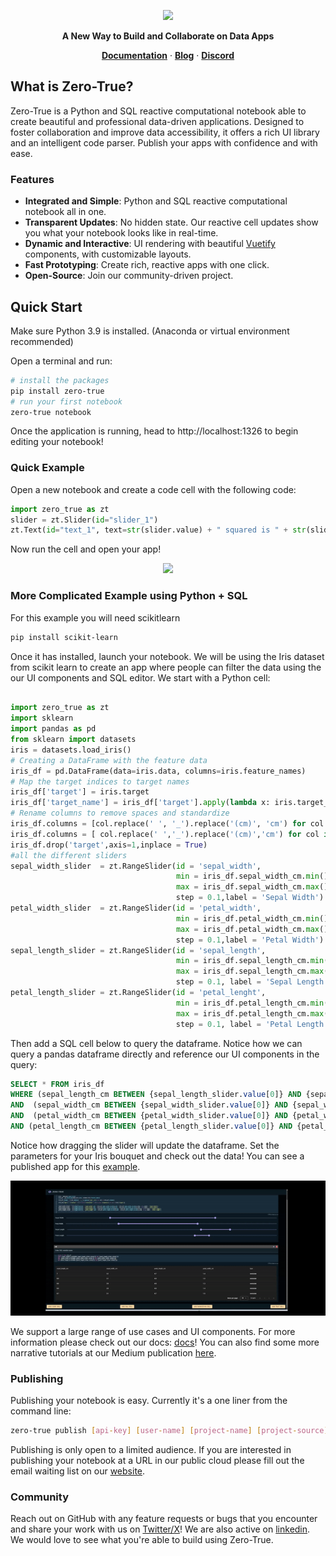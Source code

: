 <p align="center">
  <a href="https://zero-true.com/">
    <img src="https://github.com/HonkaDonka/zero-true/assets/30189257/9c96ddca-2201-4864-a726-4d4c2701b53e" width="300">
  </a>
</p>

<p align="center">
  <b>A New Way to Build and Collaborate on Data Apps</b>
</p>
  
<p align="center">
  <a href="https://docs.zero-true.com/" target="_blank"><strong>Documentation</strong></a> ·
  <a href="https://medium.com/zero-true" target="_blank"><strong>Blog</strong></a> ·
  <a href="" target="_blank"><strong>Discord</strong></a> <!-- Add Discord link or change -->
</p>

## What is Zero-True?

Zero-True is a Python and SQL reactive computational notebook able to create beautiful and 
professional data-driven applications. Designed to foster collaboration and improve data
accessibility, it offers a rich UI library and an intelligent code parser. Publish your 
apps with confidence and with ease. 

### Features

- **Integrated and Simple**: Python and SQL reactive computational notebook all in one. 
- **Transparent Updates**: No hidden state. Our reactive cell updates show you what your notebook looks like in real-time.
- **Dynamic and Interactive**: UI rendering with beautiful [Vuetify](https://vuetifyjs.com/en/) components, with customizable layouts.
- **Fast Prototyping**: Create rich, reactive apps with one click. 
- **Open-Source**: Join our community-driven project. 

## Quick Start

Make sure Python 3.9 is installed. (Anaconda or virtual environment recommended)

Open a terminal and run:

```bash
# install the packages
pip install zero-true
# run your first notebook
zero-true notebook
```

Once the application is running, head to http://localhost:1326 to begin editing your 
notebook!

### Quick Example

Open a new notebook and create a code cell with the following code:

```python
import zero_true as zt
slider = zt.Slider(id="slider_1")
zt.Text(id="text_1", text=str(slider.value) + " squared is " + str(slider.value**2))
```

Now run the cell and open your app!

<p align="center">
  <img src="https://media.giphy.com/media/v1.Y2lkPTc5MGI3NjExZjZwd3V4YTBuM3Z4dDA5cWk1MXp6N2lsZndieGIwMDloc2FjbzBzayZlcD12MV9pbnRlcm5hbF9naWZfYnlfaWQmY3Q9Zw/KfXOJH8MwmDFa8ewEB/giphy.gif">
</p>

### More Complicated Example using Python + SQL 

For this example you will need scikitlearn 

```bash
pip install scikit-learn
```

Once it has installed, launch your notebook. We will be using the Iris dataset from scikit learn to create an app where people 
can filter the data using the our UI components and SQL editor. We start with a Python cell:

```python

import zero_true as zt
import sklearn
import pandas as pd
from sklearn import datasets
iris = datasets.load_iris()
# Creating a DataFrame with the feature data
iris_df = pd.DataFrame(data=iris.data, columns=iris.feature_names)
# Map the target indices to target names
iris_df['target'] = iris.target
iris_df['target_name'] = iris_df['target'].apply(lambda x: iris.target_names[x])
# Rename columns to remove spaces and standardize
iris_df.columns = [col.replace(' ', '_').replace('(cm)', 'cm') for col in iris_df.columns]
iris_df.columns = [ col.replace(' ','_').replace('(cm)','cm') for col in iris_df.columns]
iris_df.drop('target',axis=1,inplace = True)
#all the different sliders
sepal_width_slider  = zt.RangeSlider(id = 'sepal_width',
                                     min = iris_df.sepal_width_cm.min(),
                                     max = iris_df.sepal_width_cm.max(),
                                     step = 0.1,label = 'Sepal Width')
petal_width_slider  = zt.RangeSlider(id = 'petal_width',
                                     min = iris_df.petal_width_cm.min(),
                                     max = iris_df.petal_width_cm.max(),
                                     step = 0.1,label = 'Petal Width')
sepal_length_slider = zt.RangeSlider(id = 'sepal_length',
                                     min = iris_df.sepal_length_cm.min(),
                                     max = iris_df.sepal_length_cm.max(),
                                     step = 0.1, label = 'Sepal Length')
petal_length_slider = zt.RangeSlider(id = 'petal_lenght',
                                     min = iris_df.petal_length_cm.min(),
                                     max = iris_df.petal_length_cm.max(),
                                     step = 0.1, label = 'Petal Length')
```

Then add a SQL cell below to query the dataframe. Notice how we can query a pandas dataframe directly and reference our
UI components in the query:

```sql
SELECT * FROM iris_df
WHERE (sepal_length_cm BETWEEN {sepal_length_slider.value[0]} AND {sepal_length_slider.value[1]})
AND  (sepal_width_cm BETWEEN {sepal_width_slider.value[0]} AND {sepal_width_slider.value[1]})
AND  (petal_width_cm BETWEEN {petal_width_slider.value[0]} AND {petal_width_slider.value[1]})
AND (petal_length_cm BETWEEN {petal_length_slider.value[0]} AND {petal_length_slider.value[1]})
```

Notice how dragging the slider will update the dataframe. Set the parameters for your Iris bouquet and check out the data! You can 
see a published app for this [example](https://published.zero-true-cloud.com/examples/iris/).

![More Complicated Example](/docs/assets/example_gif.gif)

We support a large range of use cases and UI components. For more information please check out our docs: [docs](https://docs.zero-true.com/)! You can also find some more narrative tutorials at our Medium publication [here](https://medium.com/zero-true). 

### Publishing 

Publishing your notebook is easy. Currently it's a one liner from the command line:


```bash
zero-true publish [api-key] [user-name] [project-name] [project-source]
```
Publishing is only open to a limited audience. If you are interested in publishing your notebook at a URL in our public cloud please fill out the email waiting list on our [website](https://zero-true.com/).

### Community

Reach out on GitHub with any feature requests or bugs that you encounter and share your work with us on [Twitter/X](https://twitter.com/ZeroTrueML)! We are also active on [linkedin](https://www.linkedin.com/company/zero-true). We would love to see what you're able to build using Zero-True. 
